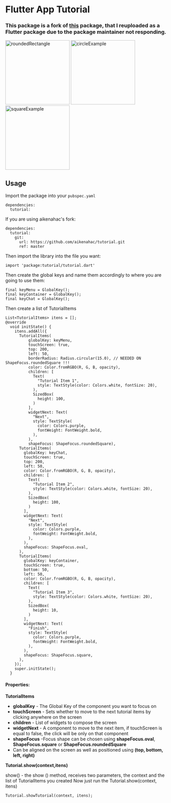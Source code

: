 # Flutter App Tutorial
### This package is a fork of [this](https://pub.dev/packages/tutorial) package, that I reuploaded as a Flutter package due to the package maintainer not responding.

<img src="https://raw.githubusercontent.com/aikenahac/tutorial/master/assets/roundedRectangleExample.jpeg" alt="roundedRectangle" width="200"/>

<img src="https://raw.githubusercontent.com/aikenahac/tutorial/master/assets/circleExample.jpeg" alt="circleExample" width="200"/>


<img src="https://raw.githubusercontent.com/aikenahac/tutorial/master/assets/squareExample.jpeg" alt="squareExample" width="200"/>


## Usage

Import the package into your `pubspec.yaml`

```
dependencies:
  tutorial:
```

If you are using aikenahac's fork:

```
dependencies:
  tutorial:
    git: 
      url: https://github.com/aikenahac/tutorial.git
      ref: master
```

Then import the library into the file you want:

```
import 'package:tutorial/tutorial.dart'
```

Then create the global keys and name them accordingly to where you are going to use them:

```
final keyMenu = GlobalKey();
final keyContainer = GlobalKey();
final keyChat = GlobalKey();  
```

Then create a list of TutorialItems

```
List<TutorialItems> itens = [];
@override
  void initState() {
    itens.addAll({
      TutorialItems(
          globalKey: keyMenu,
          touchScreen: true,
          top: 200,
          left: 50,
          borderRadius: Radius.circular(15.0), // NEEDED ON  ShapeFocus.roundedSquare !!!
          color: Color.fromRGBO(R, G, B, opacity),
          children: [
            Text(
              "Tutorial Item 1",
              style: TextStyle(color: Colors.white, fontSize: 20),
            ),
            SizedBox(
              height: 100,
            )
          ],
          widgetNext: Text(
            "Next",
            style: TextStyle(
              color: Colors.purple,
              fontWeight: FontWeight.bold,
            ),
          ),
          shapeFocus: ShapeFocus.roundedSquare),
      TutorialItems(
        globalKey: keyChat,
        touchScreen: true,
        top: 200,
        left: 50,
        color: Color.fromRGBO(R, G, B, opacity),
        children: [
          Text(
            "Tutorial Item 2",
            style: TextStyle(color: Colors.white, fontSize: 20),
          ),
          SizedBox(
            height: 100,
          )
        ],
        widgetNext: Text(
          "Next",
          style: TextStyle(
            color: Colors.purple,
            fontWeight: FontWeight.bold,
          ),
        ),
        shapeFocus: ShapeFocus.oval,
      ),
      TutorialItems(
        globalKey: keyContainer,
        touchScreen: true,
        bottom: 50,
        left: 50,
        color: Color.fromRGBO(R, G, B, opacity),
        children: [
          Text(
            "Tutorial Item 3",
            style: TextStyle(color: Colors.white, fontSize: 20),
          ),
          SizedBox(
            height: 10,
          )
        ],
        widgetNext: Text(
          "Finish",
          style: TextStyle(
            color: Colors.purple,
            fontWeight: FontWeight.bold,
          ),
        ),
        shapeFocus: ShapeFocus.square,
      ),
    });
    super.initState();
  }
```

#### Properties:

**TutorialItems**
  - **globalKey**  - The Global Key of the component you want to focus on
  - **touchScreen** - Sets whether to move to the next tutorial items by clicking anywhere on the screen
  - **children** - List of widgets to compose the screen
  - **widgetNext** - A component to move to the next item, if touchScreen is equal to false, the click will be only on that component
  - **shapeFocus** -Focus shape can be chosen using **shapeFocus.oval**, **ShapeFocus.square** or **ShapeFocus.roundedSquare**
  - Can be aligned on the screen as well as positioned using **(top, bottom, left, right)**

**Tutorial.show(context,itens)**

show() -   the show () method, receives two parameters, the context and the list of TutorialItems you created
Now just run the Tutorial.show(context, itens)

```
Tutorial.showTutorial(context, itens);
```

